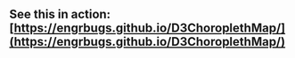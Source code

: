 ## See this in action: [https://engrbugs.github.io/D3ChoroplethMap/](https://engrbugs.github.io/D3ChoroplethMap/)
<br>
